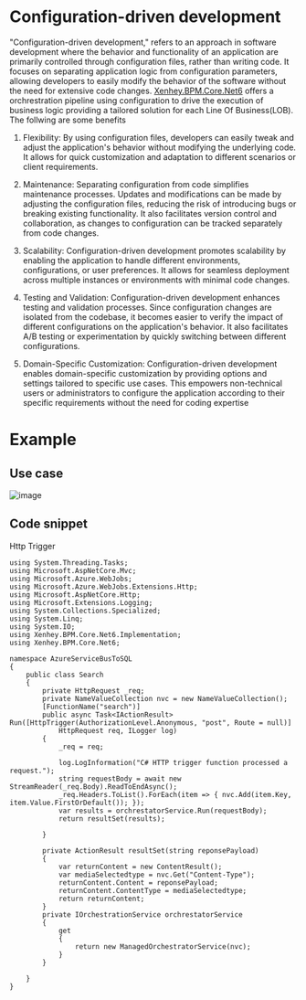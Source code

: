 ﻿# Configuration-driven development
 "Configuration-driven development," refers to an approach in software development where the behavior and functionality of an application are primarily controlled through configuration files, rather than writing code. It focuses on separating application logic from configuration parameters, allowing developers to easily modify the behavior of the software without the need for extensive code changes.  [Xenhey.BPM.Core.Net6](https://www.nuget.org/packages/Xenhey.BPM.Core.Net6) offers a orchrestration pipeline using configuration to drive the execution of business logic providing a tailored solution for each Line Of Business(LOB). The follwing are some benefits 

 1. Flexibility: By using configuration files, developers can easily tweak and adjust the application's behavior without modifying the underlying code. It allows for quick customization and adaptation to different scenarios or client requirements.

2. Maintenance: Separating configuration from code simplifies maintenance processes. Updates and modifications can be made by adjusting the configuration files, reducing the risk of introducing bugs or breaking existing functionality. It also facilitates version control and collaboration, as changes to configuration can be tracked separately from code changes.

3. Scalability: Configuration-driven development promotes scalability by enabling the application to handle different environments, configurations, or user preferences. It allows for seamless deployment across multiple instances or environments with minimal code changes.

4. Testing and Validation: Configuration-driven development enhances testing and validation processes. Since configuration changes are isolated from the codebase, it becomes easier to verify the impact of different configurations on the application's behavior. It also facilitates A/B testing or experimentation by quickly switching between different configurations.

5. Domain-Specific Customization: Configuration-driven development enables domain-specific customization by providing options and settings tailored to specific use cases. This empowers non-technical users or administrators to configure the application according to their specific requirements without the need for coding expertise
# Example
## Use case
![image](https://github.com/oigbokwe73/documentation/assets/15838780/d8e06136-f4a8-4bdf-8942-b21c62fed6e4)
## Code snippet
Http Trigger 
```
using System.Threading.Tasks;
using Microsoft.AspNetCore.Mvc;
using Microsoft.Azure.WebJobs;
using Microsoft.Azure.WebJobs.Extensions.Http;
using Microsoft.AspNetCore.Http;
using Microsoft.Extensions.Logging;
using System.Collections.Specialized;
using System.Linq;
using System.IO;
using Xenhey.BPM.Core.Net6.Implementation;
using Xenhey.BPM.Core.Net6;

namespace AzureServiceBusToSQL
{
    public class Search
    {
        private HttpRequest _req;
        private NameValueCollection nvc = new NameValueCollection();
        [FunctionName("search")]
        public async Task<IActionResult> Run([HttpTrigger(AuthorizationLevel.Anonymous, "post", Route = null)]
            HttpRequest req, ILogger log)
        {
            _req = req;

            log.LogInformation("C# HTTP trigger function processed a request.");
            string requestBody = await new StreamReader(_req.Body).ReadToEndAsync();
            _req.Headers.ToList().ForEach(item => { nvc.Add(item.Key, item.Value.FirstOrDefault()); });
            var results = orchrestatorService.Run(requestBody);
            return resultSet(results);

        }

        private ActionResult resultSet(string reponsePayload)
        {
            var returnContent = new ContentResult();
            var mediaSelectedtype = nvc.Get("Content-Type");
            returnContent.Content = reponsePayload;
            returnContent.ContentType = mediaSelectedtype;
            return returnContent;
        }
        private IOrchestrationService orchrestatorService
        {
            get
            {
                return new ManagedOrchestratorService(nvc);
            }
        }

    }
}
```
